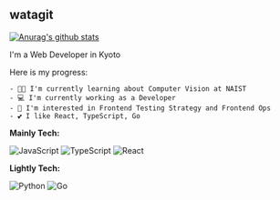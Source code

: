 ## watagit
[![Anurag's github stats](https://github-readme-stats.vercel.app/api?username=watagit&count_private=true&show_icons=true&theme=react)](https://github.com/anuraghazra/github-readme-stats)

I'm a Web Developer in Kyoto

Here is my progress:
```
- 👨‍🎓 I'm currently learning about Computer Vision at NAIST
- 💻 I'm currently working as a Developer
- 🔭 I'm interested in Frontend Testing Strategy and Frontend Ops
- 💕 I like React, TypeScript, Go
```

**Mainly Tech:**

![JavaScript](https://img.shields.io/badge/javascript-%23323330.svg?style=for-the-badge&logo=javascript&logoColor=%23F7DF1E) ![TypeScript](https://img.shields.io/badge/typescript-%23007ACC.svg?style=for-the-badge&logo=typescript&logoColor=white) ![React](https://img.shields.io/badge/react-%2320232a.svg?style=for-the-badge&logo=react&logoColor=%2361DAFB)

**Lightly Tech:**

![Python](https://img.shields.io/badge/python-3670A0?style=for-the-badge&logo=python&logoColor=ffdd54) ![Go](https://img.shields.io/badge/go-%2300ADD8.svg?style=for-the-badge&logo=go&logoColor=white)
